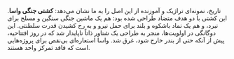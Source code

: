 تاریخ، نمونه‌ای تراژیک و آموزنده از این اصل را به ما نشان می‌دهد: **کشتی جنگی واسا**. این کشتی با دو هدف متضاد طراحی شده بود: هم یک ماشین جنگی سنگین و مسلح برای نبرد، و هم یک نماد باشکوه و بلند برای حمل نیرو و به رخ کشیدن قدرت سلطنتی. این دوگانگی در اولویت‌ها، منجر به طراحی یک شناور ذاتاً ناپایدار شد که در روز افتتاحیه، پیش از آنکه حتی از بندر خارج شود، غرق شد. واسا استعاره‌ای بی‌نقص برای پروژه‌هایی است که فاقد تمرکز واحد هستند.
